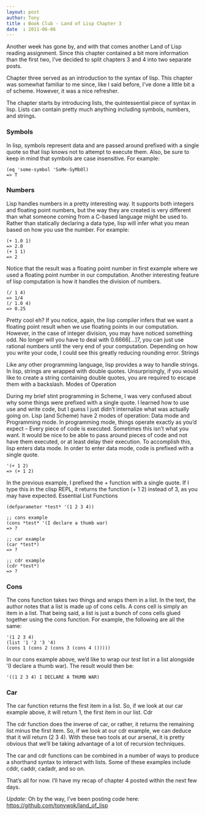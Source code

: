```yaml
---
layout: post
author: Tony
title : Book Club - Land of Lisp Chapter 3
date  : 2011-06-06
---
```


Another week has gone by, and with that comes another Land of Lisp reading assignment. Since this chapter contained a bit more information than the first two, I’ve decided to split chapters 3 and 4 into two separate posts.

Chapter three served as an introduction to the syntax of lisp. This chapter was somewhat familiar to me since, like I said before, I’ve done a little bit a of scheme. However, it was a nice refresher.

The chapter starts by introducing lists, the quintessential piece of syntax in lisp. Lists can contain pretty much anything including symbols, numbers, and strings.

### Symbols

In lisp, symbols represent data and are passed around prefixed with a single quote so that lisp knows not to attempt to execute them. Also, be sure to keep in mind that symbols are case insensitive. For example:

```
(eq 'some-symbol 'SoMe-SyMbOl)
=> T
```

### Numbers

Lisp handles numbers in a pretty interesting way. It supports both integers and floating point numbers, but the way they are created is very different than what someone coming from a C-based language might be used to. Rather than statically declaring a data type, lisp will infer what you mean based on how you use the number. For example:

```
(+ 1.0 1)
=> 2.0
(+ 1 1)
=> 2
```

Notice that the result was a floating point number in first example where we used a floating point number in our computation. Another interesting feature of lisp computation is how it handles the division of numbers.

```
(/ 1 4)
=> 1/4
(/ 1.0 4)
=> 0.25
```

Pretty cool eh? If you notice, again, the lisp compiler infers that we want a floating point result when we use floating points in our computation. However, in the case of integer division, you may have noticed something odd. No longer will you have to deal with 0.6666[…]7, you can just use rational numbers until the very end of your computation. Depending on how you write your code, I could see this greatly reducing rounding error.
Strings

Like any other programming language, lisp provides a way to handle strings. In lisp, strings are wrapped with double quotes. Unsurprisingly, if you would like to create a string containing double quotes, you are required to escape them with a backslash.
Modes of Operation

During my brief stint programming in Scheme, I was very confused about why some things were prefixed with a single quote. I learned how to use use and write code, but I guess I just didn’t internalize what was actually going on. Lisp (and Scheme) have 2 modes of operation: Data mode and Programming mode. In programming mode, things operate exactly as you’d expect – Every piece of code is executed. Sometimes this isn’t what you want. It would be nice to be able to pass around pieces of code and not have them executed, or at least delay their execution. To accomplish this, lisp enters data mode. In order to enter data mode, code is prefixed with a single quote.

```
'(+ 1 2)
=> (+ 1 2)
```

In the previous example, I prefixed the + function with a single quote. If I type this in the clisp REPL, it returns the function (+ 1 2) instead of 3, as you may have expected.
Essential List Functions

```
(defparameter *test* '(1 2 3 4))

;; cons example
(cons *test* '(I declare a thumb war)
=> ? 

;; car example
(car *test*)
=> ?

;; cdr example
(cdr *test*)
=> ?
```

### Cons

The cons function takes two things and wraps them in a list. In the text, the author notes that a list is made up of cons cells. A cons cell is simply an item in a list. That being said, a list is just a bunch of cons cells glued together using the cons function. For example, the following are all the same:

```
'(1 2 3 4)
(list '1 '2 '3 '4)
(cons 1 (cons 2 (cons 3 (cons 4 ()))))
```

In our cons example above, we’d like to wrap our *test* list in a list alongside ’(I declare a thumb war). The result would then be:

```
'((1 2 3 4) I DECLARE A THUMB WAR)
```

### Car

The car function returns the first item in a list. So, if we look at our car example above, it will return 1, the first item in our list.
Cdr

The cdr function does the inverse of car, or rather, it returns the remaining list minus the first item. So, if we look at our cdr example, we can deduce that it will return (2 3 4). With these two tools at our arsenal, it is pretty obvious that we’ll be taking advantage of a lot of recursion techniques.

The car and cdr functions can be combined in a number of ways to produce a shorthand syntax to interact with lists. Some of these examples include cddr, caddr, cadadr, and so on.

That’s all for now. I’ll have my recap of chapter 4 posted within the next few days.

*Update:* Oh by the way, I’ve been posting code here: https://github.com/tonywok/land_of_lisp

